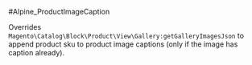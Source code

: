 #Alpine_ProductImageCaption

Overrides `Magento\Catalog\Block\Product\View\Gallery:getGalleryImagesJson` to append product sku to 
product image captions (only if the image has caption already). 